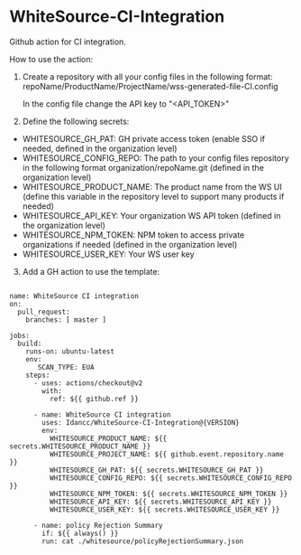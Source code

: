 # WhiteSource-CI-Integration

Github action for CI integration.

How to use the action:
1. Create a repository with all your config files in the following format:
      repoName/ProductName/ProjectName/wss-generated-file-CI.config
      
      In the config file change the API key to "<API_TOKEN>" 
      
2. Define the following secrets:

* WHITESOURCE_GH_PAT:       GH private access token (enable SSO if needed, defined in the organization level)
* WHITESOURCE_CONFIG_REPO:  The path to your config files repository in the following format organization/repoName.git (defined in the organization level)
* WHITESOURCE_PRODUCT_NAME: The product name from the WS UI (define this variable in the repository level to support many products if needed)
* WHITESOURCE_API_KEY:      Your organization WS API token (defined in the organization level)
* WHITESOURCE_NPM_TOKEN:    NPM token to access private organizations if needed (defined in the organization level)
* WHITESOURCE_USER_KEY:     Your WS user key

3. Add a GH action to use the template:

```

name: WhiteSource CI integration
on:
  pull_request:
    branches: [ master ]

jobs:
  build:
    runs-on: ubuntu-latest
    env:
       SCAN_TYPE: EUA
    steps:
      - uses: actions/checkout@v2
        with:
          ref: ${{ github.ref }}
        
      - name: WhiteSource CI integration
        uses: Idancc/WhiteSource-CI-Integration@{VERSION}
        env:
          WHITESOURCE_PRODUCT_NAME: ${{ secrets.WHITESOURCE_PRODUCT_NAME }}
          WHITESOURCE_PROJECT_NAME: ${{ github.event.repository.name }}
          WHITESOURCE_GH_PAT: ${{ secrets.WHITESOURCE_GH_PAT }}
          WHITESOURCE_CONFIG_REPO: ${{ secrets.WHITESOURCE_CONFIG_REPO }}
          WHITESOURCE_NPM_TOKEN: ${{ secrets.WHITESOURCE_NPM_TOKEN }}
          WHITESOURCE_API_KEY: ${{ secrets.WHITESOURCE_API_KEY }}
          WHITESOURCE_USER_KEY: ${{ secrets.WHITESOURCE_USER_KEY }}
        
      - name: policy Rejection Summary
        if: ${{ always() }}
        run: cat ./whitesource/policyRejectionSummary.json
```
      



